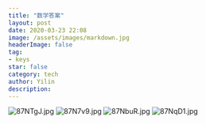 ```yaml
---
title: "数学答案"
layout: post
date: 2020-03-23 22:08
image: /assets/images/markdown.jpg
headerImage: false
tag:
- keys
star: false
category: tech
author: Yilin
description:  
---
```

![87NTgJ.jpg](https://s1.ax1x.com/2020/03/23/87NTgJ.jpg)
![87N7v9.jpg](https://s1.ax1x.com/2020/03/23/87N7v9.jpg)
![87NbuR.jpg](https://s1.ax1x.com/2020/03/23/87NbuR.jpg)
![87NqD1.jpg](https://s1.ax1x.com/2020/03/23/87NqD1.jpg)

